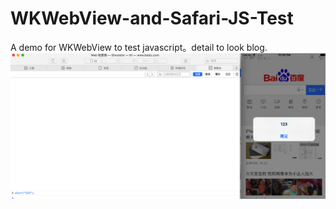 # WKWebView-and-Safari-JS-Test
A demo for WKWebView to test javascript。detail to look blog.
![safr](1.png)